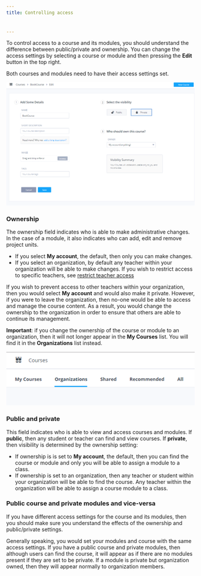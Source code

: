 ```yaml
---
title: Controlling access


---
```


To control access to a course and its modules, you should understand the difference between public/private and ownership. You can change the access settings by selecting a course or module and then pressing the **Edit** button in the top right.

Both courses and modules need to have their access settings set.

<img alt="Edit course" src="/img/courseedit.png" class="simple"/>

### Ownership
The ownership field indicates who is able to make administrative changes. In the case of a module, it also indicates who can add, edit and remove project units.

- If you select **My account**, the default, then only you can make changes.
- If you select an organization, by default any teacher within your organization will be able to make changes. If you wish to restrict access to specific teachers, see [restrict teacher access](/courses/manage/restrict-access/)

If you wish to prevent access to other teachers within your organization, then you would select **My account** and would also make it private. However, if you were to leave the organization, then no-one would be able to access and manage the course content. As a result, you would change the ownership to the organization in order to ensure that others are able to continue its management.

**Important**: if you change the ownership of the course or module to an organization, then it will not longer appear in the **My Courses** list. You will find it in the **Organizations** list instead.

<img alt="Course tabs" src="/img/coursestab.png" class="simple"/>

### Public and private
This field indicates who is able to view and access courses and modules. If **public**, then any student or teacher can find and view courses. If **private**, then visibility is determined by the ownership setting:

- If ownership is is set to **My account**, the default, then you can find the course or module and only you will be able to assign a module to a class.
- If ownership is set to an organization, then any teacher or student within your organization will be able to find the course. Any teacher within the organization will be able to assign a course module to a class.

### Public course and private modules and vice-versa
If you have different access settings for the course and its modules, then you should make sure you understand the effects of the ownership and public/private settings.

Generally speaking, you would set your modules and course with the same access settings. If you have a public course and private modules, then although users can find the course, it will appear as if there are no modules present if they are set to be private. If a module is private but organization owned, then they will appear normally to organization members.


